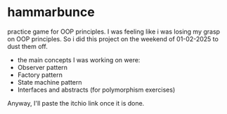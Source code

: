 # hammarbunce
practice game for OOP principles.
I was feeling like i was losing my grasp on OOP principles. So i did this project on the weekend of 01-02-2025 to dust them off. 
- the main concepts I was working on were:
- Observer pattern
- Factory pattern
- State machine pattern
- Interfaces and abstracts (for polymorphism exercises)

Anyway, I'll paste the itchio link once it is done. 

